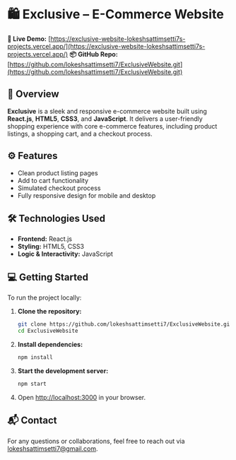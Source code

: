 # 🛍️ Exclusive – E-Commerce Website

**🔗 Live Demo:** [https://exclusive-website-lokeshsattimsetti7s-projects.vercel.app/](https://exclusive-website-lokeshsattimsetti7s-projects.vercel.app/)
**📦 GitHub Repo:** [https://github.com/lokeshsattimsetti7/ExclusiveWebsite.git](https://github.com/lokeshsattimsetti7/ExclusiveWebsite.git)

## 📄 Overview

**Exclusive** is a sleek and responsive e-commerce website built using **React.js**, **HTML5**, **CSS3**, and **JavaScript**. It delivers a user-friendly shopping experience with core e-commerce features, including product listings, a shopping cart, and a checkout process.

## ⚙️ Features

* Clean product listing pages
* Add to cart functionality
* Simulated checkout process
* Fully responsive design for mobile and desktop

## 🛠️ Technologies Used

* **Frontend:** React.js
* **Styling:** HTML5, CSS3
* **Logic & Interactivity:** JavaScript

## 💻 Getting Started

To run the project locally:

1. **Clone the repository:**

   ```bash
   git clone https://github.com/lokeshsattimsetti7/ExclusiveWebsite.git
   cd ExclusiveWebsite
   ```

2. **Install dependencies:**

   ```bash
   npm install
   ```

3. **Start the development server:**

   ```bash
   npm start
   ```

4. Open [http://localhost:3000](http://localhost:3000) in your browser.

## 📬 Contact

For any questions or collaborations, feel free to reach out via [lokeshsattimsetti7@gmail.com](mailto:lokeshsattimsetti7@gmail.com).
